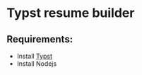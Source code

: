 # Typst resume builder

## Requirements:
- Install [Typst](https://github.com/typst/typst)
- Install Nodejs
